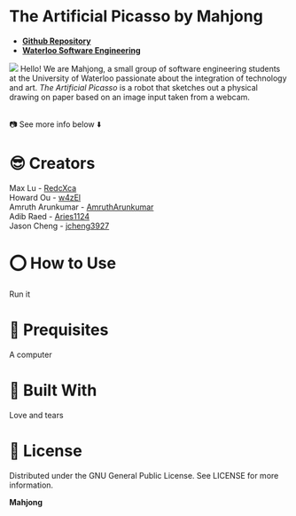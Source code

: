 # The Artificial Picasso by Mahjong
* [**Github Repository**](https://github.com/w4zEl/ArtificialPicasso)
* [**Waterloo Software Engineering**](https://uwaterloo.ca/future-students/programs/software-engineering)

![](https://i.imgur.com/3HFtfFP.png)
Hello! We are Mahjong, a small group of software engineering students at the University of Waterloo passionate about the integration of technology and art. *The Artificial Picasso* is a robot that sketches out a physical drawing on paper based on an image input taken from a webcam.

<br>📷 See more info below ⬇️

# **😎 Creators**
Max Lu - [RedcXca](https://github.com/RedcXca)
<br>
Howard Ou - [w4zEl](https://github.com/w4zEl)
<br>
Amruth Arunkumar - [AmruthArunkumar](https://github.com/AmruthArunkumar)
<br>
Adib Raed - [Aries1124](https://github.com/Aries1124)
<br>
Jason Cheng - [jcheng3927](https://github.com/jcheng3927)

# **⭕ How to Use**
Run it

# **🥁 Prequisites**
A computer

# **🍎 Built With**
Love and tears

# **🎹 License**
Distributed under the GNU General Public License. See LICENSE for more information.

**Mahjong**
